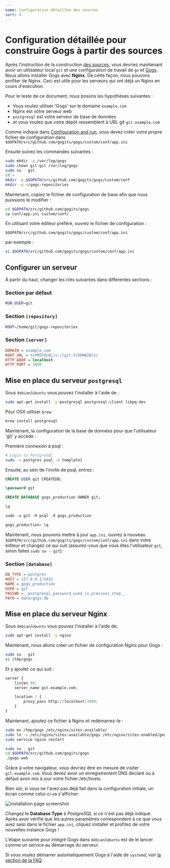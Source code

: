 ```yaml
---
name: Configuration détaillée des sources
sort: 4
---
```


# Configuration détaillée pour construire Gogs à partir des sources

Après l'instruction de la construction [des sources](/docs/installation/install_from_source), vous devriez maintenant avoir un utilisateur local `git` et une configuration de travail de `go` et [Gogs](http://gogs.io/).
Nous allons installer Gogs avec **Nginx**. De cette façon, nous pouvons profiter de Nginx. Ceci est utile pour les serveurs qui ont déjà un Nginx en cours d'exécution.

Pour le reste de ce document, nous posons les hypothèses suivantes :

- Vous voulez utiliser 'Gogs' sur le domaine `example.com`
- Nginx est votre serveur web
- `postgresql` est votre serveur de base de données
- et vous voulez que votre dépôt ressemblent à URL git `git.example.com`

Comme indiqué dans [Configuration and run](/docs/installation/configuration_and_run), vous devez créer votre propre fichier de configuration dans `$GOPATH/src/github.com/gogits/gogs/custom/conf/app.ini`

Ensuite suivez les commandes suivantes :

```bash
sudo mkdir -p /var/log/gogs
sudo chown git:git /var/log/gogs
sudo su - git
cd ~
mkdir -p $GOPATH/src/github.com/gogits/gogs/custom/conf
mkdir -p ~/gogs-repositories
```

Maintenant, copiez le fichier de configuration de base afin que nous puissions le modifier :

```bash
cd $GOPATH/src/github.com/gogits/gogs
cp conf/app.ini custom/conf/
```

En utilisant votre éditeur préféré, ouvrez le fichier de configuration :

`$GOPATH/src/github.com/gogits/gogs/custom/conf/app.ini`

par exemple :

```bash
vi $GOPATH/src/github.com/gogits/gogs/custom/conf/app.ini
```

## Configurer un serveur

À partir du haut, changer les clés suivantes dans différentes sections :

### Section par défaut

```bash
RUN_USER=git
```

### Section `[repository]`

```bash
ROOT=/home/git/gogs-repositories
```

### Section `[server]`

```ini
DOMAIN = example.com
ROOT_URL = %(PROTOCOL)s://git.%(DOMAIN)s/
HTTP_ADDR = localhost
HTTP_PORT = 3000
```

## Mise en place du serveur `postgresql`

Sous `debian`/`ubuntu` vous pouvez l'installer à l'aide de :

```bash
sudo apt-get install -y postgresql postgresql-client libpq-dev
```

Pour OSX utiliser `brew`:

```bash
brew install postgresql
```

Maintenant, la configuration de la base de données pour que l'utilisateur 'git' y accède :

Première connexion à psql :

```bash
# Login to PostgreSQL
sudo -u postgres psql -d template1
```

Ensuite, au sein de l'invite de psql, entrez :

```sql
CREATE USER git CREATEDB;

\password git

CREATE DATABASE gogs_production OWNER git;

\q

sudo -u git -H psql -d gogs_production

gogs_production> \q
```

Maintenant, nous pouvons mettre à jour `app.ini`, ouvrez à nouveau `$GOPATH/src/github.com/gogits/gogs/custom/conf/app.ini` dans votre éditeur et changez ce qui suit (assurez-vous que vous êtes l'utilisateur `git`, sinon faites `sudo su - git`):

### Section `[database]`

```ini
DB_TYPE = postgres
HOST = 127.0.0.1:5432
NAME = gogs_production
USER = git
PASSWD =__postgresql_password_used_in_previous_step__
PATH = data/gogs.db
```

## Mise en place du serveur Nginx

Sous `debian`/`ubuntu` vous pouvez l'installer à l'aide de:

```bash
sudo apt-get install -y nginx
```

Maintenant, nous allons créer un fichier de configuration Nginx pour Gogs :

```bash
sudo su - git
vi /tmp/gogs
```
Et y ajouter ce qui suit :

```python
server {
    listen 80;
    server_name git.example.com;

    location / {
        proxy_pass http://localhost:3000;
    }
}
```

Maintenant, ajoutez ce fichier à Nginx et redémarrez-le :

```bash
sudo mv /tmp/gogs /etc/nginx/sites-available/
sudo ln -s /etc/nginx/sites-available/gogs /etc/nginx/sites-enabled/gogs
sudo service nginx restart
```

```bash
sudo su - git
cd $GOPATH/src/github.com/gogits/gogs
./gogs web
```

Grâce à votre navigateur, vous devriez être en mesure de visiter `git.example.com`. Vous devez avoir un enregistrement DNS déclaré ou à défaut avoir mis à jour votre fichier /etc/hosts.

Bien sûr, si vous ne l'avez pas déjà fait dans la configuration initiale, un écran comme celui-ci va s'afficher:

![installation page screenshot](/docs/images/installation_page_screenshot.png)

Changez le **Database Type** à *PostgreSQL* si ce n'est pas déjà indiqué. Après avoir vérifié que les autres paramètres correspondent à ce que vous avez saisi dans le fichier `app.ini`, cliquez installer et profitez de votre nouvelles instance Gogs !

L'étape suivante pour intégré Gogs dans `debian`/`ubuntu` est de le lancer comme un service au démarrage du serveur.

Si vous voulez démarrer automatiquement Gogs a l'aide de `systemd`, voir [la section de la FAQ](/docs/intro/faqs.md#systemd-service).
